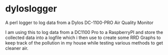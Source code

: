 # dyloslogger
A perl logger to log data from a Dylos DC-1100-PRO Air Quality Monitor

I am using this to log data from a DC1100 Pro to a RaspberryPI and store the collected data into a logfile which i then use to create some RRD Graphs
to keep track of the pollution in my house while testing various methods to get cleaner air.
